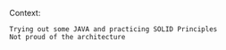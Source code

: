 Context:

    Trying out some JAVA and practicing SOLID Principles
    Not proud of the architecture
